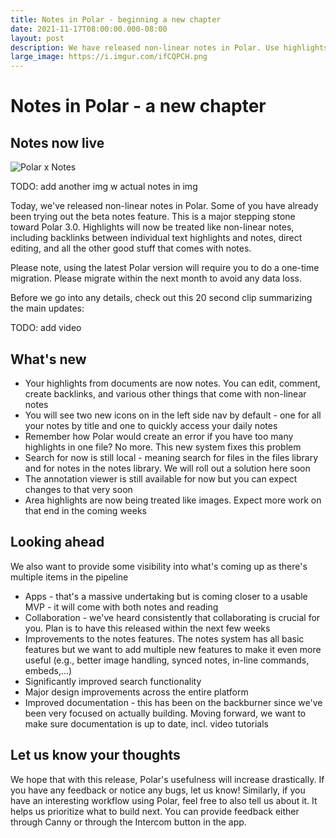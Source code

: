 ```yaml
---
title: Notes in Polar - beginning a new chapter
date: 2021-11-17T08:00:00.000-08:00
layout: post
description: We have released non-linear notes in Polar. Use highlights just like notes
large_image: https://i.imgur.com/ifCQPCH.png
---
```


# Notes in Polar - a new chapter

## Notes now live

<img alt="Polar x Notes" src="https://i.imgur.com/995TM0p.png">

TODO: add another img w actual notes in img

Today, we've released non-linear notes in Polar. Some of you have already been trying out the beta notes feature. This is a major stepping stone toward Polar 3.0. Highlights will now be treated like non-linear notes, including backlinks between individual text highlights and notes, direct editing, and all the other good stuff that comes with notes.

Please note, using the latest Polar version will require you to do a one-time migration. Please migrate within the next month to avoid any data loss.

Before we go into any details, check out this 20 second clip summarizing the main updates:

TODO: add video

## What's new
- Your highlights from documents are now notes. You can edit, comment, create backlinks, and various other things that come with non-linear notes
- You will see two new icons on in the left side nav by default - one for all your notes by title and one to quickly access your daily notes
- Remember how Polar would create an error if you have too many highlights in one file? No more. This new system fixes this problem
- Search for now is still local - meaning search for files in the files library and for notes in the notes library. We will roll out a solution here soon
- The annotation viewer is still available for now but you can expect changes to that very soon
- Area highlights are now being treated like images. Expect more work on that end in the coming weeks

## Looking ahead 

We also want to provide some visibility into what's coming up as there's multiple items in the pipeline
- Apps - that's a massive undertaking but is coming closer to a usable MVP - it will come with both notes and reading
- Collaboration - we've heard consistently that collaborating is crucial for you. Plan is to have this released within the next few weeks
- Improvements to the notes features. The notes system has all basic features but we want to add multiple new features to make it even more useful (e.g., better image handling, synced notes, in-line commands, embeds,...)
- Significantly improved search functionality
- Major design improvements across the entire platform
- Improved documentation - this has been on the backburner since we've been very focused on actually building. Moving forward, we want to make sure documentation is up to date, incl. video tutorials

## Let us know your thoughts
We hope that with this release, Polar's usefulness will increase drastically. If you have any feedback or notice any bugs, let us know! Similarly, if you have an interesting workflow using Polar, feel free to also tell us about it. It helps us prioritize what to build next. You can provide feedback either through Canny or through the Intercom button in the app.
